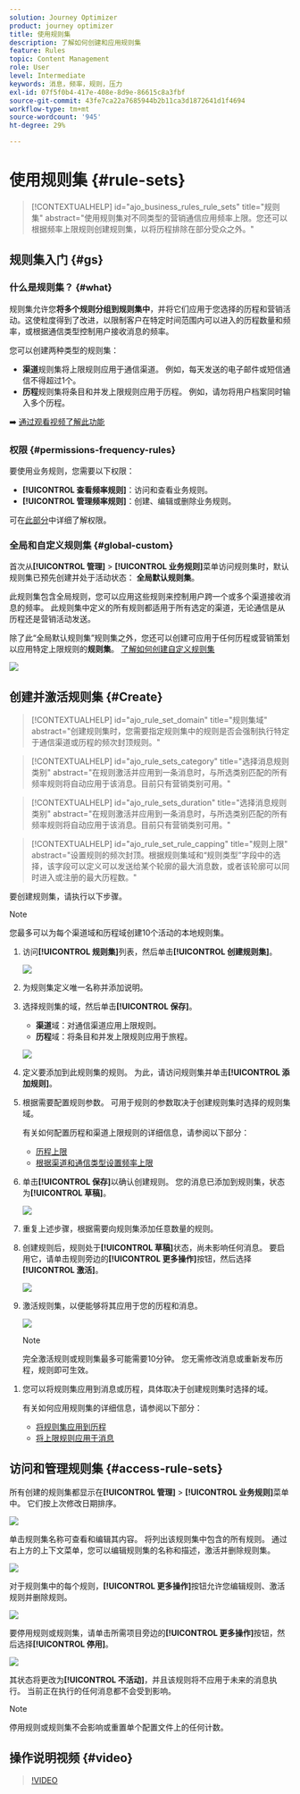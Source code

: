```yaml
---
solution: Journey Optimizer
product: journey optimizer
title: 使用规则集
description: 了解如何创建和应用规则集
feature: Rules
topic: Content Management
role: User
level: Intermediate
keywords: 消息，频率，规则，压力
exl-id: 07f5f0b4-417e-408e-8d9e-86615c8a3fbf
source-git-commit: 43fe7ca22a7685944b2b11ca3d1872641d1f4694
workflow-type: tm+mt
source-wordcount: '945'
ht-degree: 29%

---
```


# 使用规则集 {#rule-sets}

>[!CONTEXTUALHELP]
>id="ajo_business_rules_rule_sets"
>title="规则集"
>abstract="使用规则集对不同类型的营销通信应用频率上限。您还可以根据频率上限规则创建规则集，以将历程排除在部分受众之外。"

## 规则集入门 {#gs}

### 什么是规则集？ {#what}

规则集允许您&#x200B;**将多个规则分组到规则集中**，并将它们应用于您选择的历程和营销活动。这使粒度得到了改进，以限制客户在特定时间范围内可以进入的历程数量和频率，或根据通信类型控制用户接收消息的频率。

您可以创建两种类型的规则集：

* **渠道**&#x200B;规则集将上限规则应用于通信渠道。 例如，每天发送的电子邮件或短信通信不得超过1个。
* **历程**&#x200B;规则集将条目和并发上限规则应用于历程。 例如，请勿将用户档案同时输入多个历程。

➡️ [通过观看视频了解此功能](#video)

### 权限 {#permissions-frequency-rules}

要使用业务规则，您需要以下权限：

* **[!UICONTROL 查看频率规则]**：访问和查看业务规则。
* **[!UICONTROL 管理频率规则]**：创建、编辑或删除业务规则。

可在[此部分](../administration/high-low-permissions.md)中详细了解权限。

### 全局和自定义规则集 {#global-custom}

首次从&#x200B;**[!UICONTROL 管理]** > **[!UICONTROL 业务规则]**&#x200B;菜单访问规则集时，默认规则集已预先创建并处于活动状态： **全局默认规则集**。

此规则集包含全局规则，您可以应用这些规则来控制用户跨一个或多个渠道接收消息的频率。 此规则集中定义的所有规则都适用于所有选定的渠道，无论通信是从历程还是营销活动发送。

除了此“全局默认规则集”规则集之外，您还可以创建可应用于任何历程或营销策划以应用特定上限规则的&#x200B;**规则集**。 [了解如何创建自定义规则集](#create)

![](assets/rule-sets-default.png)

## 创建并激活规则集 {#Create}

>[!CONTEXTUALHELP]
>id="ajo_rule_set_domain"
>title="规则集域"
>abstract="创建规则集时，您需要指定规则集中的规则是否会强制执行特定于通信渠道或历程的频次封顶规则。"

>[!CONTEXTUALHELP]
>id="ajo_rule_sets_category"
>title="选择消息规则类别"
>abstract="在规则激活并应用到一条消息时，与所选类别匹配的所有频率规则将自动应用于该消息。目前只有营销类别可用。"

<!--NOT USED?
[!CONTEXTUALHELP]
>id="ajo_rule_sets_capping"
>title="Set the capping for your rule"
>abstract="Specify the maximum number of messages sent to a customer profile within the chosen time frame. The frequency cap will be based on the selected calendar period and will be reset at the beginning of the corresponding time frame."-->

>[!CONTEXTUALHELP]
>id="ajo_rule_sets_duration"
>title="选择消息规则类别"
>abstract="在规则激活并应用到一条消息时，与所选类别匹配的所有频率规则将自动应用于该消息。目前只有营销类别可用。"

>[!CONTEXTUALHELP]
>id="ajo_rule_set_rule_capping"
>title="规则上限"
>abstract="设置规则的频次封顶。根据规则集域和“规则类型”字段中的选择，该字段可以定义可以发送给某个轮廓的最大消息数，或者该轮廓可以同时进入或注册的最大历程数。"

要创建规则集，请执行以下步骤。

>[!NOTE]
>
>您最多可以为每个渠道域和历程域创建10个活动的本地规则集。

1. 访问&#x200B;**[!UICONTROL 规则集]**&#x200B;列表，然后单击&#x200B;**[!UICONTROL 创建规则集]**。

   ![](assets/rule-sets-create-button.png)

1. 为规则集定义唯一名称并添加说明。

1. 选择规则集的域，然后单击&#x200B;**[!UICONTROL 保存]**。

   * **渠道**&#x200B;域：对通信渠道应用上限规则。
   * **历程**&#x200B;域：将条目和并发上限规则应用于旅程。

   ![](assets/rule-sets-create.png)

1. 定义要添加到此规则集的规则。 为此，请访问规则集并单击&#x200B;**[!UICONTROL 添加规则]**。

1. 根据需要配置规则参数。 可用于规则的参数取决于创建规则集时选择的规则集域。

   有关如何配置历程和渠道上限规则的详细信息，请参阅以下部分：

   * [历程上限](../conflict-prioritization/journey-capping.md)
   * [根据渠道和通信类型设置频率上限](../conflict-prioritization/channel-capping.md)

1. 单击&#x200B;**[!UICONTROL 保存]**&#x200B;以确认创建规则。 您的消息已添加到规则集，状态为&#x200B;**[!UICONTROL 草稿]**。

   ![](assets/rule-set-rule-created.png)

1. 重复上述步骤，根据需要向规则集添加任意数量的规则。

1. 创建规则后，规则处于&#x200B;**[!UICONTROL 草稿]**&#x200B;状态，尚未影响任何消息。 要启用它，请单击规则旁边的&#x200B;**[!UICONTROL 更多操作]**&#x200B;按钮，然后选择&#x200B;**[!UICONTROL 激活]**。

   ![](assets/rule-set-activate-rule.png)

1. 激活规则集，以便能够将其应用于您的历程和消息。

   ![](assets/rule-set-activate-set.png)

   >[!NOTE]
   >
   >完全激活规则或规则集最多可能需要10分钟。 您无需修改消息或重新发布历程，规则即可生效。

<!--Currently, once a rule set is activated, no more rules can be added to that rule set.-->

1. 您可以将规则集应用到消息或历程，具体取决于创建规则集时选择的域。

   有关如何应用规则集的详细信息，请参阅以下部分：

   * [将规则集应用到历程](../conflict-prioritization/journey-capping.md#apply-capping)
   * [将上限规则应用于消息](../conflict-prioritization/channel-capping.md#apply)

## 访问和管理规则集 {#access-rule-sets}

所有创建的规则集都显示在&#x200B;**[!UICONTROL 管理]** > **[!UICONTROL 业务规则]**&#x200B;菜单中。 它们按上次修改日期排序。

![](assets/rule-sets-list.png)

单击规则集名称可查看和编辑其内容。 将列出该规则集中包含的所有规则。 通过右上方的上下文菜单，您可以编辑规则集的名称和描述，激活并删除规则集。

![](assets/rule-set-example.png)

对于规则集中的每个规则，**[!UICONTROL 更多操作]**&#x200B;按钮允许您编辑规则、激活规则并删除规则。

![](assets/rule-set-example-rules.png)

要停用规则或规则集，请单击所需项目旁边的&#x200B;**[!UICONTROL 更多操作]**&#x200B;按钮，然后选择&#x200B;**[!UICONTROL 停用]**。

![](assets/rule-set-inactive-rule.png)

其状态将更改为&#x200B;**[!UICONTROL 不活动]**，并且该规则将不应用于未来的消息执行。 当前正在执行的任何消息都不会受到影响。

>[!NOTE]
>
>停用规则或规则集不会影响或重置单个配置文件上的任何计数。

## 操作说明视频 {#video}

>[!VIDEO](https://video.tv.adobe.com/v/3444736?quality=12&captions=chi_hans)
